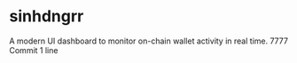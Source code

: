 # sinhdngrr
A modern UI dashboard to monitor on-chain wallet activity in real time. 7777
Commit 1 line
